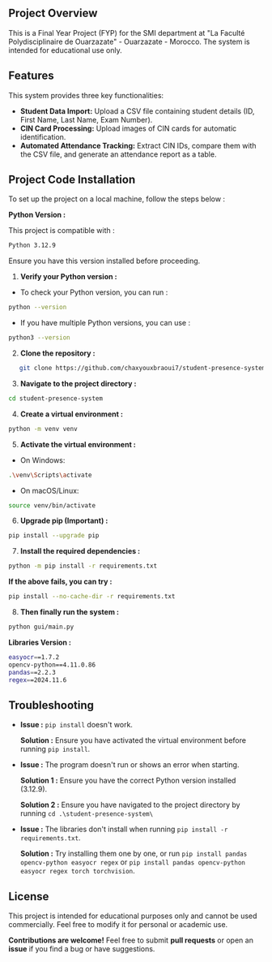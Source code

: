 ## Project Overview

This is a Final Year Project (FYP) for the SMI department at "La Faculté Polydisciplinaire de Ouarzazate" - Ouarzazate - Morocco.
The system is intended for educational use only.

## Features  

This system provides three key functionalities:  

- **Student Data Import:** Upload a CSV file containing student details (ID, First Name, Last Name, Exam Number).  
- **CIN Card Processing:** Upload images of CIN cards for automatic identification.  
- **Automated Attendance Tracking:** Extract CIN IDs, compare them with the CSV file, and generate an attendance report as a table.  

## Project Code Installation

To set up the project on a local machine, follow the steps below :

**Python Version :**

This project is compatible with :

```bash
Python 3.12.9
```

Ensure you have this version installed before proceeding.

1. **Verify your Python version :**

- To check your Python version, you can run : 

```bash
python --version
```

- If you have multiple Python versions, you can use :

```bash
python3 --version
```

2. **Clone the repository :**

```bash
   git clone https://github.com/chaxyouxbraoui7/student-presence-system.git
```

3. **Navigate to the project directory :**

```bash
cd student-presence-system
```

4. **Create a virtual environment :**

```bash
python -m venv venv
```

5. **Activate the virtual environment :**

- On Windows:

```bash
.\venv\Scripts\activate
```

- On macOS/Linux:

```bash
source venv/bin/activate
```

6. **Upgrade pip (Important) :**

```bash
pip install --upgrade pip
```

7. **Install the required dependencies :**

```bash
python -m pip install -r requirements.txt
```

**If the above fails, you can try :**

```bash
pip install --no-cache-dir -r requirements.txt
```

8. **Then finally run the system :**

```bash
python gui/main.py
```

**Libraries Version :**

```bash
easyocr==1.7.2
opencv-python==4.11.0.86
pandas==2.2.3
regex==2024.11.6
```

## Troubleshooting

- **Issue :** `pip install` doesn't work.

  **Solution :** Ensure you have activated the virtual environment before running `pip install`.

- **Issue :** The program doesn't run or shows an error when starting.

  **Solution 1 :** Ensure you have the correct Python version installed (3.12.9).

  **Solution 2 :** Ensure you have navigated to the project directory by running `cd .\student-presence-system\`

- **Issue :** The libraries don't install when running `pip install -r requirements.txt`.

  **Solution :** Try installing them one by one, or run `pip install pandas opencv-python easyocr regex` or `pip install pandas opencv-python easyocr regex torch torchvision`.

## License

This project is intended for educational purposes only and cannot be used commercially.
Feel free to modify it for personal or academic use.

**Contributions are welcome!** Feel free to submit **pull requests** or open an **issue** if you find a bug or have suggestions.